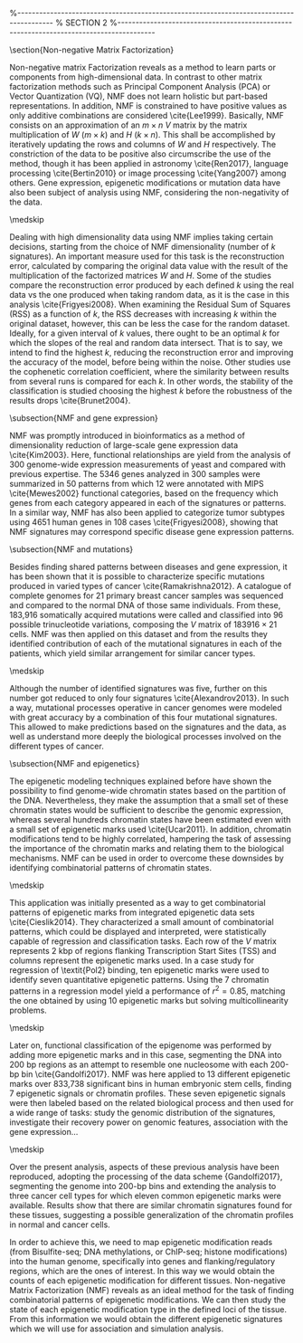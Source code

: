 %----------------------------------------------------------------------------------------
%	SECTION 2
%----------------------------------------------------------------------------------------

\section{Non-negative Matrix Factorization}

Non-negative matrix Factorization reveals as a method to learn parts or components from high-dimensional data. In contrast to other matrix factorization methods such as Principal Component Analysis (PCA) or Vector Quantization (VQ), NMF does not learn holistic but part-based representations. In addition, NMF is constrained to have positive values as only additive combinations are considered \cite{Lee1999}. Basically, NMF consists on an approximation of an $m \times n$ $V$ matrix by the matrix multiplication of $W$ ($m \times k$) and $H$ ($k \times n$). This shall be accomplished by iteratively updating the rows and columns of $W$ and $H$ respectively. The constriction of the data to be positive also circumscribe the use of the method, though it has been applied in astronomy \cite{Ren2017}, language processing \cite{Bertin2010} or image processing \cite{Yang2007} among others. Gene expression, epigenetic modifications or mutation data have also been subject of analysis using NMF, considering the non-negativity of the data.

\medskip

Dealing with high dimensionality data using NMF implies taking certain decisions, starting from the choice of NMF dimensionality (number of $k$ signatures). An important measure used for this task is the reconstruction error, calculated by comparing the original data value with the result of the multiplication of the factorized matrices $W$ and $H$. Some of the studies compare the reconstruction error produced by each defined $k$ using the real data vs the one produced when taking random data, as it is the case in this analysis \cite{Frigyesi2008}. When examining the Residual Sum of Squares (RSS) as a function of $k$, the RSS decreases with increasing $k$ within the original dataset, however, this can be less the case for the random dataset. Ideally, for a given interval of $k$ values, there ought to be an optimal $k$ for which the slopes of the real and random data intersect. That is to say, we intend to find the highest $k$, reducing the reconstruction error and improving the accuracy of the model, before being within the noise. Other studies use the cophenetic correlation coefficient, where the similarity between results from several runs is compared for each $k$. In other words, the stability of the classification is studied choosing the highest $k$ before the robustness of the results drops \cite{Brunet2004}. 

\subsection{NMF and gene expression}

NMF was promptly introduced in bioinformatics as a method of dimensionality reduction of large-scale gene expression data \cite{Kim2003}. Here, functional relationships are yield from the analysis of 300 genome-wide expression measurements of yeast and compared with previous expertise. The 5346 genes analyzed in 300 samples were summarized in 50 patterns from which 12 were annotated with MIPS \cite{Mewes2002} functional categories, based on the frequency which genes from each category appeared in each of the signatures or patterns. In a similar way, NMF has also been applied to categorize tumor subtypes using 4651 human genes in 108 cases \cite{Frigyesi2008}, showing that NMF signatures may correspond specific disease gene expression patterns.

\subsection{NMF and mutations}

Besides finding shared patterns between diseases and gene expression, it has been shown that it is possible to characterize specific mutations produced in varied types of cancer \cite{Ramakrishna2012}. A catalogue of complete genomes for 21 primary breast cancer samples was sequenced and compared to the normal DNA of those same individuals. From these, 183,916 somatically acquired mutations were called and classified into 96 possible trinucleotide variations, composing the $V$ matrix of $183916 \times 21$ cells. NMF was then applied on this dataset and from the results they identified contribution of each of the mutational signatures in each of the patients, which yield similar arrangement for similar cancer types.  

\medskip

Although the number of identified signatures was five, further on this number got reduced to only four signatures \cite{Alexandrov2013}. In such a way, mutational processes operative in cancer genomes were modeled with great accuracy by a combination of this four mutational signatures. This allowed to make predictions based on the signatures and the data, as well as understand more deeply the biological processes involved on the different types of cancer.

\subsection{NMF and epigenetics}

The epigenetic modeling techniques explained before have shown the possibility to find genome-wide chromatin states based on the partition of the DNA. Nevertheless, they make the assumption that a small set of these chromatin states would be sufficient to describe the genomic expression, whereas several hundreds chromatin states have been estimated even with a small set of epigenetic marks used \cite{Ucar2011}. In addition, chromatin modifications tend to be highly correlated, hampering the task of assessing the importance of the chromatin marks and relating them to the biological mechanisms. NMF can be used in order to overcome these downsides by identifying combinatorial patterns of chromatin states. 

\medskip

This application was initially presented as a way to get combinatorial patterns of epigenetic marks from integrated epigenetic data sets \cite{Cieslik2014}. They characterized a small amount of combinatorial patterns, which could be displayed and interpreted, were statistically capable of regression and classification tasks. Each row of the $V$ matrix represents 2 kbp of regions flanking Transcription Start Sites (TSS) and columns represent the epigenetic marks used. In a case study for regression of \textit{Pol2} binding, ten epigenetic marks were used to identify seven quantitative epigenetic patterns. Using the 7 chromatin patterns in a regression model yield a performance of $r^2 = 0.85$, matching the one obtained by using 10 epigenetic marks but solving multicollinearity problems. 

\medskip

Later on, functional classification of the epigenome was performed by adding more epigenetic marks and in this case, segmenting the DNA into 200 bp regions as an attempt to resemble one nucleosome with each 200-bp bin \cite{Gandolfi2017}. NMF was here applied to 13 different epigenetic marks over 833,738 significant bins in human embryonic stem cells, finding 7 epigenetic signals or chromatin profiles. These seven epigenetic signals were then labeled based on the related biological process and then used for a wide range of tasks: study the genomic distribution of the signatures, investigate their recovery power on genomic features, association with the gene expression...

\medskip

Over the present analysis, aspects of these previous analysis have been reproduced, adopting the processing of the data scheme \{Gandolfi2017}, segmenting the genome into 200-bp bins and extending the analysis to three cancer cell types for which eleven common epigenetic marks were available. Results show that there are similar chromatin signatures found for these tissues, suggesting a possible generalization of the chromatin profiles in normal and cancer cells.



In order to achieve this, we need to map epigenetic modification reads (from Bisulfite-seq; DNA methylations, or ChIP-seq; histone modifications) into the human genome, specifically into genes and flanking/regulatory regions, which are the ones of interest. In this way we would obtain the counts of each epigenetic modification for different tissues. Non-negative Matrix Factorization (NMF) reveals as an ideal method for the task of finding combinatorial patterns of epigenetic modifications. We can then study the state of each epigenetic modification type in the defined loci of the tissue. From this information we would obtain the different epigenetic signatures which we will use for association and simulation analysis.

